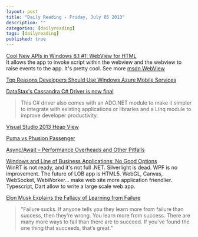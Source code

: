 ```yaml
---
layout: post
title: "Daily Reading - Friday, July 05 2013"
description: ""
categories: [dailyreading]
tags: [dailyreading]
published: true
---
```

[Cool New APIs in Windows 8.1 #1: WebView for HTML](http://kraigbrockschmidt.com/blog/?p=961)  
It allows the app to invoke script within the webview and the webview to raise events to the app. It's pretty cool. See more [msdn WebView](http://msdn.microsoft.com/en-us/library/windows/apps/windows.ui.xaml.controls.webview.aspx)

<!--break-->

[Top Reasons Developers Should Use Windows Azure Mobile Services](http://www.markarteaga.com/top-reasons-developers-should-use-windows-azure-mobile-services)

[DataStax's Cassandra C# Driver is now final](http://www.datastax.com/dev/blog/datastax-csharp-driver-is-now-final)  
> This C# driver also comes with an ADO.NET module to make it simpler to integrate with existing applications or libraries and a Linq module to improve developer productivity.

[Visual Studio 2013 Heap View](http://blogs.microsoft.co.il/blogs/sasha/archive/2013/07/02/visual-studio-2013-heap-view.aspx)

[Puma vs Phusion Passenger](https://github.com/FooBarWidget/passenger/wiki/Puma-vs-Phusion-Passenger)  

[Async/Await – Performance Overheads and Other Pitfalls](http://www.infoq.com/news/2013/07/async-await-pitfalls)

[Windows and Line of Business Applications: No Good Options](http://www.infoq.com/articles/Win8-LOB-Options)  
WinRT is not ready, and it's not full .NET. Silverlight is dead. WPF is no improvement. The future of LOB app is HTML5. WebGL, Canvas, WebSocket, WebWorker... make web site more application friendlier. Typescript, Dart allow to write a large scale web app.

[Elon Musk Explains the Fallacy of Learning from Failure](http://fi.co/posts/1221)
> "Failure sucks. If anyone tells you they learn more from failure than success, then they’re wrong. You learn more from success. There are many more ways to fail than there are to succeed. If you've found the one thing that succeeds, that’s great."
